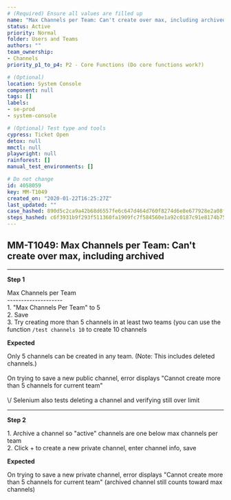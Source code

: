```yaml
---
# (Required) Ensure all values are filled up
name: "Max Channels per Team: Can't create over max, including archived"
status: Active
priority: Normal
folder: Users and Teams
authors: ""
team_ownership: 
- Channels
priority_p1_to_p4: P2 - Core Functions (Do core functions work?)

# (Optional)
location: System Console
component: null
tags: []
labels: 
- se-prod
- system-console

# (Optional) Test type and tools
cypress: Ticket Open
detox: null
mmctl: null
playwright: null
rainforest: []
manual_test_environments: []

# Do not change
id: 4058059
key: MM-T1049
created_on: "2020-01-22T16:25:27Z"
last_updated: ""
case_hashed: 890d5c2ca9a42b68d6557fe6c647d464d760f8274d6e8e677928e2a08fec46cbd01302edbd5e269038305486178d02c2
steps_hashed: c6f3931b9f293f511360fa1909fc7f584560e1a92c0187c91e8174b752b334b3f93cfa811d7b47b1969e4f5d92ea06da
---
```


<!-- (Auto-generated) Based on frontmatter's "key" and "name" -->

## MM-T1049: Max Channels per Team: Can't create over max, including archived

---

**Step 1**

Max Channels per Team\
\--------------------\
1\. "Max Channels Per Team" to 5\
2\. Save\
3\. Try creating more than 5 channels in at least two teams (you can use the function `/test channels 10` to create 10 channels

**Expected**

Only 5 channels can be created in any team. (Note: This includes deleted channels.)\
\
On trying to save a new public channel, error displays "Cannot create more than 5 channels for current team"\
\
\\/ Selenium also tests deleting a channel and verifying still over limit

---

**Step 2**

1\. Archive a channel so "active" channels are one below max channels per team\
2\. Click + to create a new private channel, enter channel info, save

**Expected**

On trying to save a new private channel, error displays "Cannot create more than 5 channels for current team" (archived channel still counts toward max channels)
